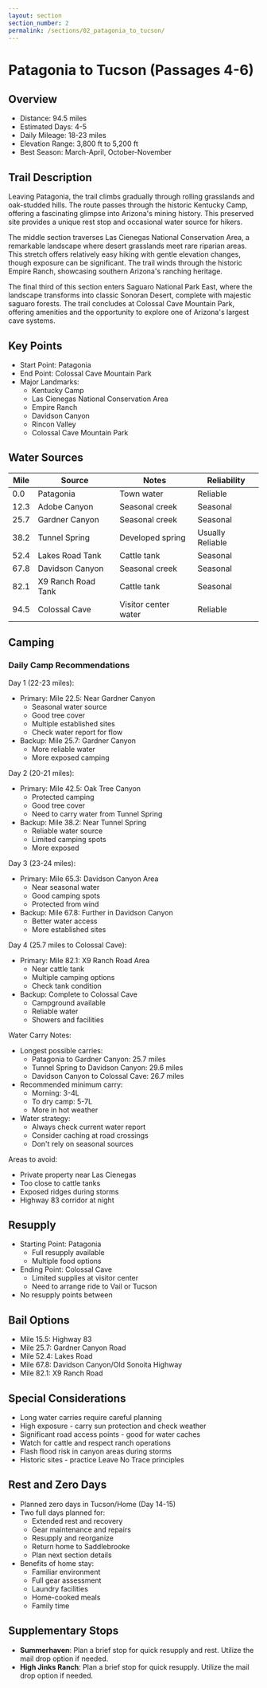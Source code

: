 ```yaml
---
layout: section
section_number: 2
permalink: /sections/02_patagonia_to_tucson/
---
```


# Patagonia to Tucson (Passages 4-6)

## Overview
- Distance: 94.5 miles
- Estimated Days: 4-5
- Daily Mileage: 18-23 miles
- Elevation Range: 3,800 ft to 5,200 ft
- Best Season: March-April, October-November

## Trail Description
Leaving Patagonia, the trail climbs gradually through rolling grasslands and oak-studded hills. The route passes through the historic Kentucky Camp, offering a fascinating glimpse into Arizona's mining history. This preserved site provides a unique rest stop and occasional water source for hikers.

The middle section traverses Las Cienegas National Conservation Area, a remarkable landscape where desert grasslands meet rare riparian areas. This stretch offers relatively easy hiking with gentle elevation changes, though exposure can be significant. The trail winds through the historic Empire Ranch, showcasing southern Arizona's ranching heritage.

The final third of this section enters Saguaro National Park East, where the landscape transforms into classic Sonoran Desert, complete with majestic saguaro forests. The trail concludes at Colossal Cave Mountain Park, offering amenities and the opportunity to explore one of Arizona's largest cave systems.

## Key Points
- Start Point: Patagonia
- End Point: Colossal Cave Mountain Park
- Major Landmarks:
  - Kentucky Camp
  - Las Cienegas National Conservation Area
  - Empire Ranch
  - Davidson Canyon
  - Rincon Valley
  - Colossal Cave Mountain Park

## Water Sources

| Mile | Source | Notes | Reliability |
|------|---------|-------|-------------|
| 0.0 | Patagonia | Town water | Reliable |
| 12.3 | Adobe Canyon | Seasonal creek | Seasonal |
| 25.7 | Gardner Canyon | Seasonal creek | Seasonal |
| 38.2 | Tunnel Spring | Developed spring | Usually Reliable |
| 52.4 | Lakes Road Tank | Cattle tank | Seasonal |
| 67.8 | Davidson Canyon | Seasonal creek | Seasonal |
| 82.1 | X9 Ranch Road Tank | Cattle tank | Seasonal |
| 94.5 | Colossal Cave | Visitor center water | Reliable |

## Camping
### Daily Camp Recommendations
Day 1 (22-23 miles):
- Primary: Mile 22.5: Near Gardner Canyon
  - Seasonal water source
  - Good tree cover
  - Multiple established sites
  - Check water report for flow
- Backup: Mile 25.7: Gardner Canyon
  - More reliable water
  - More exposed camping

Day 2 (20-21 miles):
- Primary: Mile 42.5: Oak Tree Canyon
  - Protected camping
  - Good tree cover
  - Need to carry water from Tunnel Spring
- Backup: Mile 38.2: Near Tunnel Spring
  - Reliable water source
  - Limited camping spots
  - More exposed

Day 3 (23-24 miles):
- Primary: Mile 65.3: Davidson Canyon Area
  - Near seasonal water
  - Good camping spots
  - Protected from wind
- Backup: Mile 67.8: Further in Davidson Canyon
  - Better water access
  - More established sites

Day 4 (25.7 miles to Colossal Cave):
- Primary: Mile 82.1: X9 Ranch Road Area
  - Near cattle tank
  - Multiple camping options
  - Check tank condition
- Backup: Complete to Colossal Cave
  - Campground available
  - Reliable water
  - Showers and facilities

Water Carry Notes:
- Longest possible carries:
  - Patagonia to Gardner Canyon: 25.7 miles
  - Tunnel Spring to Davidson Canyon: 29.6 miles
  - Davidson Canyon to Colossal Cave: 26.7 miles
- Recommended minimum carry:
  - Morning: 3-4L
  - To dry camp: 5-7L
  - More in hot weather
- Water strategy:
  - Always check current water report
  - Consider caching at road crossings
  - Don't rely on seasonal sources

Areas to avoid:
- Private property near Las Cienegas
- Too close to cattle tanks
- Exposed ridges during storms
- Highway 83 corridor at night

## Resupply
- Starting Point: Patagonia
  - Full resupply available
  - Multiple food options
- Ending Point: Colossal Cave
  - Limited supplies at visitor center
  - Need to arrange ride to Vail or Tucson
- No resupply points between

## Bail Options
- Mile 15.5: Highway 83
- Mile 25.7: Gardner Canyon Road
- Mile 52.4: Lakes Road
- Mile 67.8: Davidson Canyon/Old Sonoita Highway
- Mile 82.1: X9 Ranch Road

## Special Considerations
- Long water carries require careful planning
- High exposure - carry sun protection and check weather
- Significant road access points - good for water caches
- Watch for cattle and respect ranch operations
- Flash flood risk in canyon areas during storms
- Historic sites - practice Leave No Trace principles

## Rest and Zero Days
- Planned zero days in Tucson/Home (Day 14-15)
- Two full days planned for:
  - Extended rest and recovery
  - Gear maintenance and repairs
  - Resupply and reorganize
  - Return home to Saddlebrooke
  - Plan next section details
- Benefits of home stay:
  - Familiar environment
  - Full gear assessment
  - Laundry facilities
  - Home-cooked meals
  - Family time

## Supplementary Stops
- **Summerhaven**: Plan a brief stop for quick resupply and rest. Utilize the mail drop option if needed.
- **High Jinks Ranch**: Plan a brief stop for quick resupply. Utilize the mail drop option if needed.
